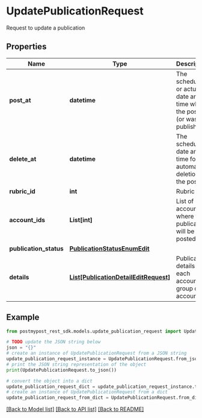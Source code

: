 # UpdatePublicationRequest

Request to update a publication

## Properties

Name | Type | Description | Notes
------------ | ------------- | ------------- | -------------
**post_at** | **datetime** | The scheduled or actual date and time when the post is (or was) published | 
**delete_at** | **datetime** | The scheduled date and time for automatic deletion of the pos | [optional] 
**rubric_id** | **int** | Rubric ID | [optional] 
**account_ids** | **List[int]** | List of account IDs where the publication will be posted | 
**publication_status** | [**PublicationStatusEnumEdit**](PublicationStatusEnumEdit.md) |  | 
**details** | [**List[PublicationDetailEditRequest]**](PublicationDetailEditRequest.md) | Publication details for each account or group of accounts | 

## Example

```python
from postmypost_rest_sdk.models.update_publication_request import UpdatePublicationRequest

# TODO update the JSON string below
json = "{}"
# create an instance of UpdatePublicationRequest from a JSON string
update_publication_request_instance = UpdatePublicationRequest.from_json(json)
# print the JSON string representation of the object
print(UpdatePublicationRequest.to_json())

# convert the object into a dict
update_publication_request_dict = update_publication_request_instance.to_dict()
# create an instance of UpdatePublicationRequest from a dict
update_publication_request_from_dict = UpdatePublicationRequest.from_dict(update_publication_request_dict)
```
[[Back to Model list]](../README.md#documentation-for-models) [[Back to API list]](../README.md#documentation-for-api-endpoints) [[Back to README]](../README.md)


